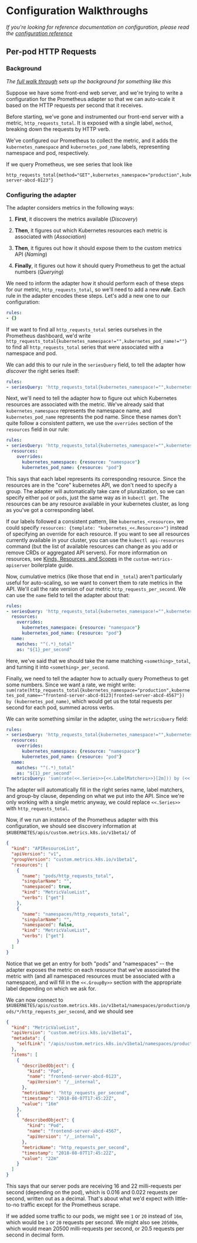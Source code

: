 # Configuration Walkthroughs

_If you're looking for reference documentation on configuration, please read the [configuration reference](config.md)_

## Per-pod HTTP Requests

### Background

_The [full walk through](02_walkthrough.md) sets up the background for something like this_

Suppose we have some front-end web server, and we're trying to write a configuration for the Prometheus adapter so that we can auto-scale it based on the HTTP requests per second that it receives.

Before starting, we've gone and instrumented our front-end server with a metric, `http_requests_total`. It is exposed with a single label, `method`, breaking down the requests by HTTP verb.

We've configured our Prometheus to collect the metric, and it adds the `kubernetes_namespace` and `kubernetes_pod_name` labels, representing namespace and pod, respectively.

If we query Prometheus, we see series that look like

```
http_requests_total{method="GET",kubernetes_namespace="production",kubernetes_pod_name="frontend-server-abcd-0123"}
```

### Configuring the adapter

The adapter considers metrics in the following ways:

1. **First**, it discovers the metrics available (_Discovery_)

2. **Then**, it figures out which Kubernetes resources each metric is associated with (_Association_)

3. **Then**, it figures out how it should expose them to the custom metrics API (_Naming_)

4. **Finally**, it figures out how it should query Prometheus to get the actual numbers (_Querying_)

We need to inform the adapter how it should perform each of these steps for our metric, `http_requests_total`, so we'll need to add a new **_rule_**. Each rule in the adapter encodes these steps. Let's add a new one to our configuration:

```yaml
rules:
- {}
```

If we want to find all `http_requests_total` series ourselves in the Prometheus dashboard, we'd write `http_requests_total{kubernetes_namespace!="",kubernetes_pod_name!=""}` to find all `http_requests_total` series that were associated with a namespace and pod.

We can add this to our rule in the `seriesQuery` field, to tell the adapter how _discover_ the right series itself:

```yaml
rules:
- seriesQuery: 'http_requests_total{kubernetes_namespace!="",kubernetes_pod_name!=""}'
```

Next, we'll need to tell the adapter how to figure out which Kubernetes resources are associated with the metric. We've already said that `kubernetes_namespace` represents the namespace name, and `kubernetes_pod_name` represents the pod name. Since these names don't quite follow a consistent pattern, we use the `overrides` section of the `resources` field in our rule:

```yaml
rules:
- seriesQuery: 'http_requests_total{kubernetes_namespace!="",kubernetes_pod_name!=""}'
  resources:
    overrides:
      kubernetes_namespace: {resource: "namespace"}
      kubernetes_pod_name: {resource: "pod"}
```

This says that each label represents its corresponding resource. Since the resources are in the "core" kubernetes API, we don't need to specify a group. The adapter will automatically take care of pluralization, so we can specify either `pod` or `pods`, just the same way as in `kubectl get`. The resources can be any resource available in your kubernetes cluster, as long as you've got a corresponding label.

If our labels followed a consistent pattern, like `kubernetes_<resource>`, we could specify `resources: {template: "kubernetes_<<.Resource>>"}` instead of specifying an override for each resource. If you want to see all resources currently available in your cluster, you can use the `kubectl api-resources` command (but the list of available resources can change as you add or remove CRDs or aggregated API servers). For more information on resources, see [Kinds, Resources, and Scopes](https://github.com/kubernetes-incubator/custom-metrics-apiserver/blob/master/docs/getting-started.md#kinds-resources-and-scopes) in the `custom-metrics-apiserver` boilerplate guide.

Now, cumulative metrics (like those that end in `_total`) aren't particularly useful for auto-scaling, so we want to convert them to rate metrics in the API. We'll call the rate version of our metric `http_requests_per_second`. We can use the `name` field to tell the adapter about that:

```yaml
rules:
- seriesQuery: 'http_requests_total{kubernetes_namespace!="",kubernetes_pod_name!=""}'
  resources:
    overrides:
      kubernetes_namespace: {resource: "namespace"}
      kubernetes_pod_name: {resource: "pod"}
  name:
    matches: "^(.*)_total"
    as: "${1}_per_second"
```

Here, we've said that we should take the name matching `<something>_total`, and turning it into `<something>_per_second`.

Finally, we need to tell the adapter how to actually query Prometheus to get some numbers. Since we want a rate, we might write: `sum(rate(http_requests_total{kubernetes_namespace="production",kubernetes_pod_name=~"frontend-server-abcd-0123|fronted-server-abcd-4567"}) by (kubernetes_pod_name)`, which would get us the total requests per second for each pod, summed across verbs.

We can write something similar in the adapter, using the `metricsQuery` field:

```yaml
rules:
- seriesQuery: 'http_requests_total{kubernetes_namespace!="",kubernetes_pod_name!=""}'
  resources:
    overrides:
      kubernetes_namespace: {resource: "namespace"}
      kubernetes_pod_name: {resource: "pod"}
  name:
    matches: "^(.*)_total"
    as: "${1}_per_second"
  metricsQuery: 'sum(rate(<<.Series>>{<<.LabelMatchers>>}[2m])) by (<<.GroupBy>>)'
```

The adapter will automatically fill in the right series name, label matchers, and group-by clause, depending on what we put into the API. Since we're only working with a single metric anyway, we could replace `<<.Series>>` with `http_requests_total`.

Now, if we run an instance of the Prometheus adapter with this configuration, we should see discovery information at `$KUBERNETES/apis/custom.metrics.k8s.io/v1beta1/` of

```json
{
  "kind": "APIResourceList",
  "apiVersion": "v1",
  "groupVersion": "custom.metrics.k8s.io/v1beta1",
  "resources": [
    {
      "name": "pods/http_requests_total",
      "singularName": "",
      "namespaced": true,
      "kind": "MetricValueList",
      "verbs": ["get"]
    },
    {
      "name": "namespaces/http_requests_total",
      "singularName": "",
      "namespaced": false,
      "kind": "MetricValueList",
      "verbs": ["get"]
    }
  ]
}
```

Notice that we get an entry for both "pods" and "namespaces" -- the adapter exposes the metric on each resource that we've associated the metric with (and all namespaced resources must be associated with a namespace), and will fill in the `<<.GroupBy>>` section with the appropriate label depending on which we ask for.

We can now connect to `$KUBERNETES/apis/custom.metrics.k8s.io/v1beta1/namespaces/production/pods/*/http_requests_per_second`, and we should see

```json
{
  "kind": "MetricValueList",
  "apiVersion": "custom.metrics.k8s.io/v1beta1",
  "metadata": {
    "selfLink": "/apis/custom.metrics.k8s.io/v1beta1/namespaces/production/pods/*/http_requests_per_second",
  },
  "items": [
    {
      "describedObject": {
        "kind": "Pod",
        "name": "frontend-server-abcd-0123",
        "apiVersion": "/__internal",
      },
      "metricName": "http_requests_per_second",
      "timestamp": "2018-08-07T17:45:22Z",
      "value": "16m"
    },
    {
      "describedObject": {
        "kind": "Pod",
        "name": "frontend-server-abcd-4567",
        "apiVersion": "/__internal",
      },
      "metricName": "http_requests_per_second",
      "timestamp": "2018-08-07T17:45:22Z",
      "value": "22m"
    }
  ]
}
```

This says that our server pods are receiving 16 and 22 milli-requests per second (depending on the pod), which is 0.016 and 0.022 requests per second, written out as a decimal. That's about what we'd expect with little-to-no traffic except for the Prometheus scrape.

If we added some traffic to our pods, we might see `1` or `20` instead of `16m`, which would be `1` or `20` requests per second. We might also see `20500m`, which would mean 20500 milli-requests per second, or 20.5 requests per second in decimal form.
